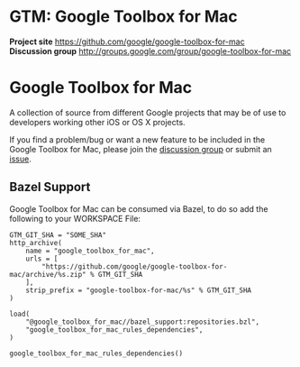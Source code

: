 # GTM: Google Toolbox for Mac #

**Project site** <https://github.com/google/google-toolbox-for-mac><br>
**Discussion group** <http://groups.google.com/group/google-toolbox-for-mac>

# Google Toolbox for Mac #

A collection of source from different Google projects that may be of use to
developers working other iOS or OS X projects.

If you find a problem/bug or want a new feature to be included in the Google
Toolbox for Mac, please join the
[discussion group](http://groups.google.com/group/google-toolbox-for-mac)
or submit an
[issue](https://github.com/google/google-toolbox-for-mac/issues).

## Bazel Support

Google Toolbox for Mac can be consumed via Bazel, to do so add the following to your WORKSPACE File:

```WORKSPACE
GTM_GIT_SHA = "SOME_SHA"
http_archive(
    name = "google_toolbox_for_mac",
    urls = [
        "https://github.com/google/google-toolbox-for-mac/archive/%s.zip" % GTM_GIT_SHA
    ],
    strip_prefix = "google-toolbox-for-mac/%s" % GTM_GIT_SHA
)

load(
    "@google_toolbox_for_mac//bazel_support:repositories.bzl",
    "google_toolbox_for_mac_rules_dependencies",
)

google_toolbox_for_mac_rules_dependencies()

```